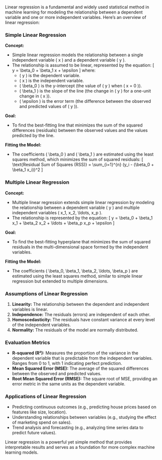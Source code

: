 Linear regression is a fundamental and widely used statistical method in machine learning for modeling the relationship between a dependent variable and one or more independent variables. Here’s an overview of linear regression:

### Simple Linear Regression

**Concept:**
- Simple linear regression models the relationship between a single independent variable \( x \) and a dependent variable \( y \).
- The relationship is assumed to be linear, represented by the equation:
  \[
  y = \beta_0 + \beta_1 x + \epsilon
  \]
  where:
  - \( y \) is the dependent variable.
  - \( x \) is the independent variable.
  - \( \beta_0 \) is the y-intercept (the value of \( y \) when \( x = 0 \)).
  - \( \beta_1 \) is the slope of the line (the change in \( y \) for a one-unit change in \( x \)).
  - \( \epsilon \) is the error term (the difference between the observed and predicted values of \( y \)).

**Goal:**
- To find the best-fitting line that minimizes the sum of the squared differences (residuals) between the observed values and the values predicted by the line.

**Fitting the Model:**
- The coefficients \( \beta_0 \) and \( \beta_1 \) are estimated using the least squares method, which minimizes the sum of squared residuals:
  \[
  \text{Residual Sum of Squares (RSS)} = \sum_{i=1}^{n} (y_i - (\beta_0 + \beta_1 x_i))^2
  \]

### Multiple Linear Regression

**Concept:**
- Multiple linear regression extends simple linear regression by modeling the relationship between a dependent variable \( y \) and multiple independent variables \( x_1, x_2, \ldots, x_p \).
- The relationship is represented by the equation:
  \[
  y = \beta_0 + \beta_1 x_1 + \beta_2 x_2 + \ldots + \beta_p x_p + \epsilon
  \]

**Goal:**
- To find the best-fitting hyperplane that minimizes the sum of squared residuals in the multi-dimensional space formed by the independent variables.

**Fitting the Model:**
- The coefficients \( \beta_0, \beta_1, \beta_2, \ldots, \beta_p \) are estimated using the least squares method, similar to simple linear regression but extended to multiple dimensions.

### Assumptions of Linear Regression
1. **Linearity:** The relationship between the dependent and independent variables is linear.
2. **Independence:** The residuals (errors) are independent of each other.
3. **Homoscedasticity:** The residuals have constant variance at every level of the independent variables.
4. **Normality:** The residuals of the model are normally distributed.

### Evaluation Metrics
- **R-squared (R²):** Measures the proportion of the variance in the dependent variable that is predictable from the independent variables. Ranges from 0 to 1, with 1 indicating perfect prediction.
- **Mean Squared Error (MSE):** The average of the squared differences between the observed and predicted values.
- **Root Mean Squared Error (RMSE):** The square root of MSE, providing an error metric in the same units as the dependent variable.

### Applications of Linear Regression
- Predicting continuous outcomes (e.g., predicting house prices based on features like size, location).
- Understanding relationships between variables (e.g., studying the effect of marketing spend on sales).
- Trend analysis and forecasting (e.g., analyzing time series data to predict future values).

Linear regression is a powerful yet simple method that provides interpretable results and serves as a foundation for more complex machine learning models.
